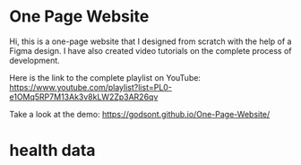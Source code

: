 # One Page Website
Hi, this is a one-page website that I designed from scratch with the help of a Figma design. I have also created video tutorials on the complete process of development.

Here is the link to the complete playlist on YouTube:
https://www.youtube.com/playlist?list=PL0-e1OMq5RP7M13Ak3v8kLW2Zp3AR26qv

Take a look at the demo: https://godsont.github.io/One-Page-Website/
# health data 
